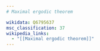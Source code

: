 ```yaml
---
# Maximal ergodic theorem

wikidata: Q6795637
msc_classification: 37
wikipedia_links:
  - "[[Maximal ergodic theorem]]"
---
```

